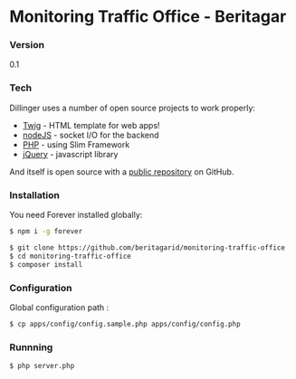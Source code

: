 # Monitoring Traffic Office - Beritagar

### Version
0.1

### Tech

Dillinger uses a number of open source projects to work properly:

* [Twig](http://twig.sensiolabs.org) - HTML template for web apps!
* [nodeJS](http://nodejs.org) - socket I/O for the backend
* [PHP](http://php.net) - using Slim Framework
* [jQuery](https://jquery.com) - javascript library

And itself is open source with a [public repository](https://github.com/beritagarid/monitoring-traffic-office)
 on GitHub.


### Installation

You need Forever installed globally:

```sh
$ npm i -g forever
```
```sh
$ git clone https://github.com/beritagarid/monitoring-traffic-office
$ cd monitoring-traffic-office
$ composer install
```
### Configuration
Global configuration path : 
```sh
$ cp apps/config/config.sample.php apps/config/config.php
```
### Runnning

```sh
$ php server.php
```
